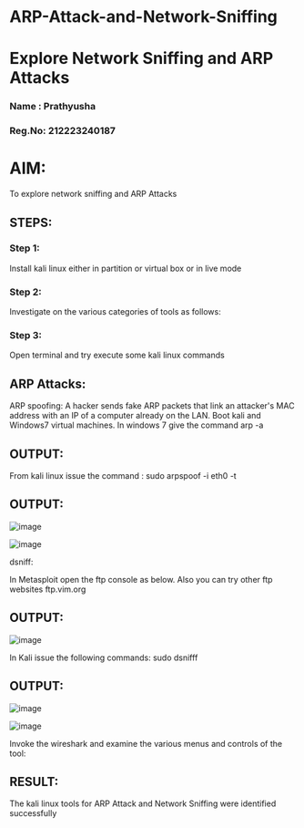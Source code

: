 # ARP-Attack-and-Network-Sniffing
# Explore Network Sniffing and ARP Attacks

### Name : Prathyusha
### Reg.No: 212223240187

# AIM:

To explore network sniffing and ARP Attacks

## STEPS:

### Step 1:

Install kali linux either in partition or virtual box or in live mode

### Step 2:

Investigate on the various categories of tools as follows:


### Step 3:
Open terminal and try execute some kali linux commands

## ARP Attacks:  
ARP spoofing: A hacker sends fake ARP packets that link an attacker's MAC address with an IP of a computer already on the LAN. 
Boot kali and Windows7 virtual machines.
In windows 7 give the command arp -a
## OUTPUT:


From kali linux issue the command :
sudo arpspoof -i eth0 -t <target system> <gateway>
## OUTPUT:
![image](https://github.com/user-attachments/assets/0b917ba5-731a-4700-874f-4b1f432640ff)


![image](https://github.com/user-attachments/assets/59661c8f-c14f-4a86-b43a-a7cd900f0fb3)



 dsniff:






In Metasploit open the ftp console as below. Also you can try other ftp websites ftp.vim.org
## OUTPUT:
![image](https://github.com/user-attachments/assets/660eecb8-3e39-4c61-82c7-6e8a06355985)




In Kali issue the following commands:
sudo dsnifff
## OUTPUT:
![image](https://github.com/user-attachments/assets/88e796b9-4eeb-4ebf-97e7-6f97e16c0529)


![image](https://github.com/user-attachments/assets/601bc983-0580-4701-86f0-cc4dcd12f659)




Invoke the wireshark and examine the various menus  and controls of the tool:


## RESULT:
The kali linux tools for ARP Attack and Network Sniffing were identified successfully
